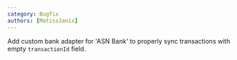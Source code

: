 ```yaml
---
category: Bugfix
authors: [MatissJanis]
---
```


Add custom bank adapter for 'ASN Bank' to properly sync transactions with empty `transactionId` field.
